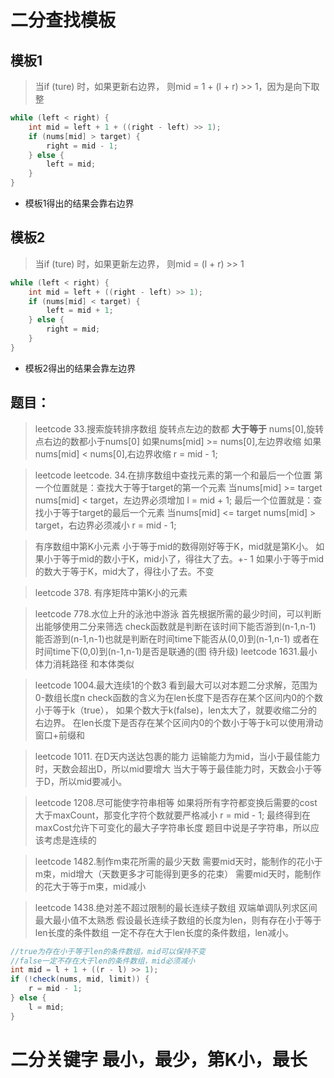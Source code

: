 # 二分查找模板
## 模板1
> 当if (ture) 时，如果更新右边界，
则mid = 1 + (l + r) >> 1，因为是向下取整
```java
while (left < right) {
    int mid = left + 1 + ((right - left) >> 1);
    if (nums[mid] > target) {
        right = mid - 1;
    } else {
        left = mid;
    }
}
```
* 模板1得出的结果会靠右边界

## 模板2
> 当if (ture) 时，如果更新左边界，
则mid = (l + r) >> 1
```java
while (left < right) {
    int mid = left + ((right - left) >> 1);
    if (nums[mid] < target) {
        left = mid + 1;
    } else {
        right = mid;
    }
}
```
* 模板2得出的结果会靠左边界


## 题目：
> leetcode 33.搜索旋转排序数组
  旋转点左边的数都 **大于等于** nums[0],旋转点右边的数都小于nums[0]
  如果nums[mid] >= nums[0],左边界收缩
  如果nums[mid] < nums[0],右边界收缩 r = mid - 1;


> leetcode leetcode. 34.在排序数组中查找元素的第一个和最后一个位置
第一个位置就是：查找大于等于target的第一个元素
当nums[mid] >= target
nums[mid] < target，左边界必须增加 l = mid + 1;
最后一个位置就是：查找小于等于target的最后一个元素
当nums[mid] <= target
nums[mid] > target，右边界必须减小 r = mid - 1;

> 有序数组中第K小元素
小于等于mid的数得刚好等于K，mid就是第K小。
如果小于等于mid的数小于K，mid小了，得往大了去。+- 1
如果小于等于mid的数大于等于K，mid大了，得往小了去。不变

> leetcode 378. 有序矩阵中第K小的元素

> leetcode 778.水位上升的泳池中游泳
首先根据所需的最少时间，可以判断出能够使用二分来筛选
check函数就是判断在该时间下能否游到(n-1,n-1)
能否游到(n-1,n-1)也就是判断在时间time下能否从(0,0)到(n-1,n-1)
或者在时间time下(0,0)到(n-1,n-1)是否是联通的(图 待升级)
leetcode 1631.最小体力消耗路径 和本体类似

> leetcode 1004.最大连续1的个数3
看到最大可以对本题二分求解，范围为0-数组长度n
check函数的含义为在len长度下是否存在某个区间内0的个数小于等于k（true），
如果个数大于k(false)，len太大了，就要收缩二分的右边界。
在len长度下是否存在某个区间内0的个数小于等于k可以使用滑动窗口+前缀和

> leetcode 1011. 在D天内送达包裹的能力
运输能力为mid，当小于最佳能力时，天数会超出D，所以mid要增大
当大于等于最佳能力时，天数会小于等于D，所以mid要减小。

> leetcode 1208.尽可能使字符串相等
如果将所有字符都变换后需要的cost大于maxCount，那变化字符个数就要严格减小 r = mid - 1;
最终得到在maxCost允许下可变化的最大子字符串长度
题目中说是子字符串，所以应该考虑是连续的

> leetcode 1482.制作m束花所需的最少天数
需要mid天时，能制作的花小于m束，mid增大（天数更多才可能得到更多的花束）
需要mid天时，能制作的花大于等于m束，mid减小

> leetcode 1438.绝对差不超过限制的最长连续子数组 双端单调队列求区间最大最小值不太熟悉
假设最长连续子数组的长度为len，则有存在小于等于len长度的条件数组
一定不存在大于len长度的条件数组，len减小。
```java
//true为存在小于等于len的条件数组，mid可以保持不变
//false一定不存在大于len的条件数组，mid必须减小
int mid = l + 1 + ((r - l) >> 1);
if (!check(nums, mid, limit)) {
    r = mid - 1;
} else {
    l = mid;
}
```

# 二分关键字 最小，最少，第K小，最长